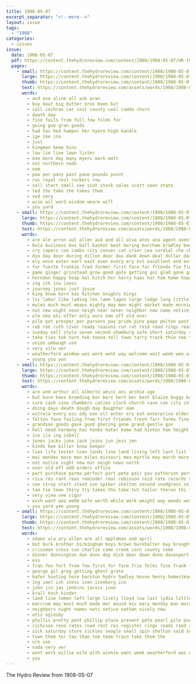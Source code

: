 ```yaml
---
title: 1908-05-07
excerpt_separator: "<!--more-->"
layout: issue
tags:
  - "1908"
categories:
  - issues
issue:
  date: 1908-05-07
  pdf: https://content.thehydroreview.com/content/1908/1908-05-07/HR-1908-05-07.pdf
  pages:
    - small: https://content.thehydroreview.com/content/1908/1908-05-07/small/HR-1908-05-07-01.jpg
      large: https://content.thehydroreview.com/content/1908/1908-05-07/large/HR-1908-05-07-01.jpg
      thumb: https://content.thehydroreview.com/content/1908/1908-05-07/thumbnails/HR-1908-05-07-01.jpg
      text: https://content.thehydroreview.com/assets/words/1908/1908-05-07/HR-1908-05-07-01.txt
      words:
        - and ave aline all ask aran
        - buy beat big butter bros been but
        - call cochran car cost county cool caddo churn
        - death day
        - fine fails from full few folds for
        - going gue gran goods
        - had has hed hamper her hydro high handle
        - ige ike ina
        - just
        - kingman keep kins
        - low lie line lawn lister
        - mae more may many myers mark matt
        - not northern nade
        - oom
        - pew per pany past pane pounds point
        - roc royal rest rockers row
        - sell start small see scot stock sales scott seen state
        - ted tho take the takes them
        - ved very
        - wise wil ward wisdom weare will
        - you yard
    - small: https://content.thehydroreview.com/content/1908/1908-05-07/small/HR-1908-05-07-02.jpg
      large: https://content.thehydroreview.com/content/1908/1908-05-07/large/HR-1908-05-07-02.jpg
      thumb: https://content.thehydroreview.com/content/1908/1908-05-07/thumbnails/HR-1908-05-07-02.jpg
      text: https://content.thehydroreview.com/assets/words/1908/1908-05-07/HR-1908-05-07-02.txt
      words:
        - are ale arron aul allen aud and all alva ates ano agent avent ayo ask
        - bela business bus ball basket best boring burcham bradley book bet buggy belt began been bers blood bue but bye brug bis bryan back bate bova bal brother brakebill block beaver barber boys
        - cry capers coe combs city conser cat crier cea cordial che churches call carrier col close carmen cash company car church cotton clear came come cone class cough
        - din day door during dillon dear das dank down deal dollar dara days done drew
        - ely ence exter earl east even every ery est excellent end enid
        - for fuerte frankie fred farmer first fare far friends fie field fed fire favor from famous front funn fast fun free fund fields
        - game ginger grinstead grow good gate getting gui glad gone gain gov geary golds grand gaus ger gia
        - herndon happy heap hal hitch her harry haas hor hom home hopewell half hed hail hydro hee house hank him hood henke has hern had how
        - ing ith ina iness
        - journey jonas just jesse
        - king know kern kas kitchen knights kings
        - loi labor like lading les lame lagon large lodge lung little last left later look loge lee lot lay line
        - mules much must means mighty may men might market made morning mail man marine mile mineo money master more
        - not new night noon neigh near never neighbor now name notice neat
        - ole oka oki offer only ours ode off old over
        - pile pot prosper per parsons pay pride pins papa pelton past place public pro par people plain pleasant paper pos part piles pain por price
        - rab ree ruth river ready reasons run rat reid read rings reason robinson round real rates rey
        - sunday sell style seven second shamburg safe short saturday scarf sho stay state seen say schools sey snyder sweet study sells sas standard show ser six surgeon station strong sermon siry school sie she store slow sae seed saw shape sale sons subject san said stevens see swan sand seo shown som sears stas stran
        - take ties tok turn tek teena tell town tarry track thie tee tow trial then teo townsend thu them times try thing train takes taken tang tol than thurs thomas the tolis too
        - union umbaugh use
        - very vite ver
        - weatherford window was work went way welcome wait week wee wind weak wish waste write with wife wit while worth western west ways walk will works well
        - young you yon
    - small: https://content.thehydroreview.com/content/1908/1908-05-07/small/HR-1908-05-07-03.jpg
      large: https://content.thehydroreview.com/content/1908/1908-05-07/large/HR-1908-05-07-03.jpg
      thumb: https://content.thehydroreview.com/content/1908/1908-05-07/thumbnails/HR-1908-05-07-03.jpg
      text: https://content.thehydroreview.com/assets/words/1908/1908-05-07/HR-1908-05-07-03.txt
      words:
        - are and arthur all alberto amini ani archie age
        - but bare bees breeding bor bers bert ber best blaize buggy bone bayard business book blane bon bessie buy bay back black buyers ball blanc bice bank busi
        - cure cash case chambers cation clock church cave can city colt court cand cen cough champagne camp candies chis collar choice crawford
        - doing days death dough day daughter dam
        - estrela every ess edy ean ell enter ery esh enterprise elder east elida eastern
        - felton face failing from first friends fresh farr farms fine farm ford friday fellows france firm frank foot for fund free
        - grandson goods gave good ghering gone grand gentle gov
        - hall head harmony has henke hater home had hinton ham height him helen her hoover haske horse held hydro holiday homa husband harry hands huber herford hung hail house holding
        - ice ila ing isbell
        - jones jacks june jack joins jun jess jen
        - kinds kee killer know keeper
        - lies life lester loan lands line land living left last list ling lacy large live lome liberal lett lay lucky lissette lodge
        - mai mendes mare men miles missouri mex myrtle may march more many morn must much major miller mon mal morning moser master mountain marks mer monday mourning made miss
        - not notice night new nor neigh news north
        - over old off odd orders office
        - part purchase parma perfect port pete pair pau patterson person pope pool people points per pack pies pro place pelton
        - rica res rant reas reminder real robinson reid rate records ralph royal roy
        - see stray start stand son spiker shelton second snodgrass self silk stork seem sample states short standard sale suit six state snapp snell smith standing slight sultan south store sell stay saturday sunday snyder sister
        - tam tse town thiry try taken tho take tut tailor theron thi tak thompson them texas the
        - very view vee vigor
        - wish want was webb wife worth while work weight way woods world weatherford white went wave weather west week well will wei wilson wes with
        - you yard yee young
    - small: https://content.thehydroreview.com/content/1908/1908-05-07/small/HR-1908-05-07-04.jpg
      large: https://content.thehydroreview.com/content/1908/1908-05-07/large/HR-1908-05-07-04.jpg
      thumb: https://content.thehydroreview.com/content/1908/1908-05-07/thumbnails/HR-1908-05-07-04.jpg
      text: https://content.thehydroreview.com/assets/words/1908/1908-05-07/HR-1908-05-07-04.txt
      words:
        - adams ala ary allen are all appleman and april
        - but burk brother birmingham boys brown burkhalter buy brought bollinger been bere better baby bartgis bus berg
        - crissman cross cun charlie came creek corn county come
        - dinner dunnington dun dunn day dick dear down done davenport deed
        - ess
        - fran fon fort from few first for farm frie folks fine frank friday fand
        - george gil greg getting ghost grate
        - hafer hunting hore harston hydro hadley house henry homestead halter henke homer home has harry hatfield
        - ing imel ish iness isen isenberg ice
        - john jin jas jenkins jarvis june
        - krall koch kinder
        - land line lemen left large lively lloyd low last lydia little
        - marcrum may most much made mer mound mis mary monday man morgan miller miss mace
        - neighbors night names noti notice nathan nicely new
        - otis oglesby
        - phyllis pretty pent phillip place present pete pearl pile punt
        - richison reno rates road rest res register rings roads rand roberts roy range ree roman
        - sick saturday store sickles seagle small spin shelton said sunday sorrow standard shanks stover siow special standing sun sleet state sept supper snow sell ster sale samuel son see suter simes sin school
        - town them tor tax than toe team train take thom the
        - ure use
        - vada very ver
        - went work willie wife with winnie want week weatherford was wayt well
        - you
---
```


The Hydro Review from 1908-05-07

<!--more-->

